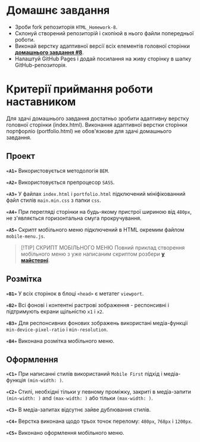 # Домашнє завдання

- Зроби fork репозиторія `HTML_Homework-8`.
- Склонуй створений репозиторій і скопіюй в нього файли попередньої роботи.
- Виконай верстку адаптивної версії всіх елементів головної сторінки **[домашнього завдання #8](<https://www.figma.com/file/3lQQ9l3yQYngZaAsfPkRSL/Web-Studio-(Version-2.1)-(Copy)?node-id=3%3A7653>)**.
- Налаштуй GitHub Pages і додай посилання на живу сторінку в шапку GitHub-репозиторія.

# Критерії приймання роботи наставником

Для здачі домашнього завдання достатньо зробити адаптивну верстку головної сторінки (index.html). Виконання адаптивної верстки сторінки портфорліо (portfolio.html) не обов'язкове для здачі домашнього завдання.

## Проект

**`«A1»`** Використовується методологія `BEM`.

**`«A2»`** Використовується препроцесор `SASS`.

**`«A3»`** У файлах `index.html` і `portfolio.html` підключений мініфікованний файл стилів `main.min.css` з папки `css`.

**`«A4»`** При перегляді сторінки на будь-якому пристрої шириною від `480px`, не з'являється горизонтальна смуга прокручування.

**`«A5»`** Скрипт мобільного меню підключений в HTML окремим файлом `mobile-menu.js`.

>
> [!TIP]
> СКРИПТ МОБІЛЬНОГО МЕНЮ
> Повний приклад створення мобільного меню з уже написаним скриптом розбери **[у майстерні](https://github.com/goitacademy/mobile-menu-workshop)**.

## Розмітка

**`«B1»`** У всіх сторінок в блоці `<head>` є метатег `viewport`.

**`«B2»`** Всі фонові і контентні растрові зображення - респонсивні і підтримують екрани щільністю `x1` і `x2`.

**`«B3»`** Для респонсивних фонових зображень використані медіа-функціі `min-device-pixel-ratio` і `min-resolution`.

**`«B4»`** Виконана розмітка мобільного меню.

## Оформлення

**`«C1»`** При написанні стилів використаний `Mobile First` підхід і медіа-функція `(min-width: )`.

**`«C2»`** Стилі, необхідні тільки у певному проміжку, закриті в медіа-запити `(min-width: )` and `(max-width: )` або тільки `(max-width: )`.

**`«C3»`** В медіа-запитах відсутнє зайве дублювання стилів.

**`«C4»`** Верстка виконана щодо трьох точок перелому: `480px`, `768px` і `1200px`.

**`«C5»`** Виконано оформлення мобільного меню.
